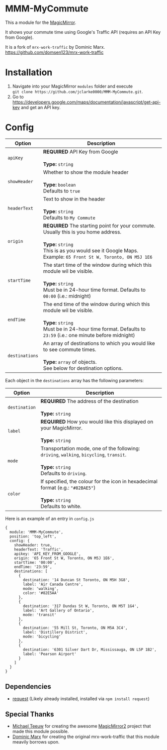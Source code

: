 # MMM-MyCommute
This a module for the [MagicMirror](https://github.com/MichMich/MagicMirror/tree/develop).

It shows your commute time using Google's Traffic API (requires an API Key from Google).

It is a fork of `mrx-work-traffic` by Dominic Marx.
https://github.com/domsen123/mrx-work-traffic

# Installation
1. Navigate into your MagicMirror `modules` folder and execute<br>
`git clone https://github.com/jclarke0000/MMM-MyCommute.git`.
2. Go to https://developers.google.com/maps/documentation/javascript/get-api-key and get an API key.

# Config
|Option|Description|
|---|---|
|`apiKey`|**REQUIRED** API Key from Google<br><br>**Type:** `string`|
|`showHeader`|Whether to show the module header<br><br>**Type:** `boolean`<br>Defaults to `true`|
|`headerText`|Text to show in the header<br><br>**Type:** `string`<br>Defaults to `My Commute`|
|`origin`|**REQUIRED** The starting point for your commute.  Usually this is you home address.<br><br>**Type:** `string`<br>This is as you would see it Google Maps.  Example:  `65 Front St W, Toronto, ON M5J 1E6`|
|`startTime`|The start time of the window during which this module wil be visible.<br><br>**Type:** `string`<br>Must be in 24-hour time format.  Defaults to `00:00` (i.e.: midnight)|
|`endTime`|The end time of the window during which this module wil be visible.<br><br>**Type:** `string`<br>Must be in 24-hour time format.  Defaults to `23:59` (i.e.: one minute before midnight)|
|`destinations`|An array of destinations to which you would like to see commute times.<br><br>**Type:** `array` of objects.<br>See below for destination options.|

Each object in the `destinations` array has the following parameters:

|Option|Description|
|---|---|
|`destination`|**REQUIRED** The address of the destination<br><br>**Type:** `string`|
|`label`|**REQUIRED** How you would like this displayed on your MagicMirror.<br><br>**Type:** `string`|
|`mode`|Transportation mode, one of the following: `driving`, `walking`, `bicycling`, `transit`.<br><br>**Type:** `string`<br>Defaults to `driving`.|
|`color`|If specified, the colour for the icon in hexadecimal format (e.g.: `"#82BAE5"`)<br><br>**Type:** `string`<br>Defaults to white.|



Here is an example of an entry in `config.js`
```
{
  module: 'MMM-MyCommute',
  position: 'top_left',
  config: {
    showHeader: true,
    headerText: 'Traffic',
    apikey: 'API_KEY_FROM_GOOGLE',
    origin: '65 Front St W, Toronto, ON M5J 1E6',
    startTime: '00:00',
    endTime: '23:59',
    destinations: [
      {
        destination: '14 Duncan St Toronto, ON M5H 3G8',
        label: 'Air Canada Centre',
        mode: 'walking',
        color: '#82E5AA'
      },
      {
        destination: '317 Dundas St W, Toronto, ON M5T 1G4',
        label: 'Art Gallery of Ontario',
        mode: 'transit'
      },
      {
        destination: '55 Mill St, Toronto, ON M5A 3C4',
        label: 'Distillery District',
        mode: 'bicycling'
      },
      {
        destination: '6301 Silver Dart Dr, Mississauga, ON L5P 1B2',
        label: 'Pearson Airport'
      }
    ]
  }
}
```


## Dependencies
- [request](https://www.npmjs.com/package/request) (Likely already installed, installed via `npm install request`)

## Special Thanks
- [Michael Teeuw](https://github.com/MichMich) for creating the awesome [MagicMirror2](https://github.com/MichMich/MagicMirror/tree/develop) project that made this module possible.
- [Dominic Marx](https://github.com/domsen123) for creating the original mrx-work-traffic that this module meavily borrows upon.